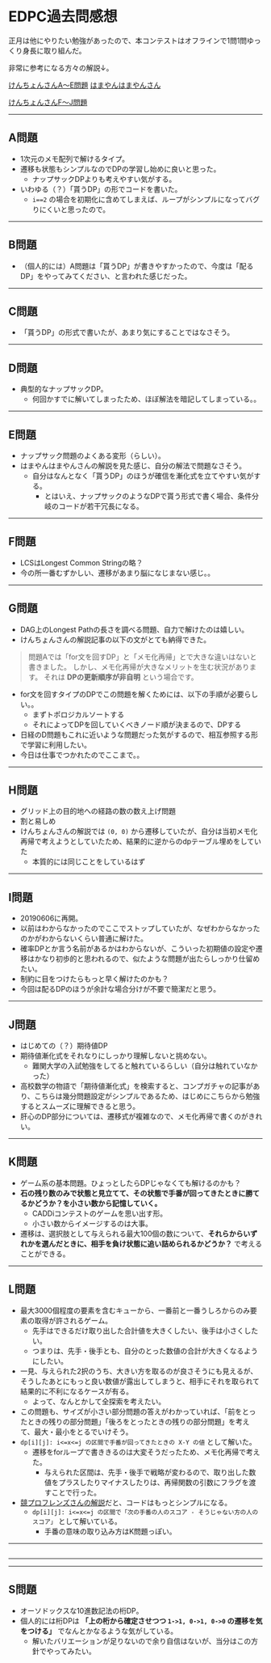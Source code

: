 # EDPC過去問感想

正月は他にやりたい勉強があったので、本コンテストはオフラインで1問1問ゆっくり身長に取り組んだ。

非常に参考になる方々の解説↓。

[けんちょんさんA〜E問題](https://qiita.com/drken/items/dc53c683d6de8aeacf5a)
[はまやんはまやんさん](https://www.hamayanhamayan.com/entry/2019/01/12/163853)

[けんちょんさんF〜J問題](https://qiita.com/drken/items/03c7db44ccd27820ea0d)

---

## A問題

- 1次元のメモ配列で解けるタイプ。
- 遷移も状態もシンプルなのでDPの学習し始めに良いと思った。
  - ナップサックDPよりも考えやすい気がする。
- いわゆる（？）「貰うDP」の形でコードを書いた。
  - `i==2` の場合を初期化に含めてしまえば、ループがシンプルになってバグりにくいと思ったので。

---

## B問題

- （個人的には）A問題は「貰うDP」が書きやすかったので、今度は「配るDP」をやってみてください、と言われた感じだった。

---

## C問題

- 「貰うDP」の形式で書いたが、あまり気にすることではなさそう。

---

## D問題

- 典型的なナップサックDP。
  - 何回かすでに解いてしまったため、ほぼ解法を暗記してしまっている。。

---

## E問題

- ナップサック問題のよくある変形（らしい）。
- はまやんはまやんさんの解説を見た感じ、自分の解法で問題なさそう。
  - 自分はなんとなく「貰うDP」のほうが確信を漸化式を立てやすい気がする。
    - とはいえ、ナップサックのようなDPで貰う形式で書く場合、条件分岐のコードが若干冗長になる。

---

## F問題

- LCSはLongest Common Stringの略？
- 今の所一番むずかしい、遷移があまり脳になじまない感じ。。

---

## G問題

- DAG上のLongest Pathの長さを調べる問題、自力で解けたのは嬉しい。
- けんちょんさんの解説記事の以下の文がとても納得できた。

> 問題Aでは「for文を回すDP」と「メモ化再帰」とで大きな違いはないと書きました。
> しかし、メモ化再帰が大きなメリットを生む状況があります。
> それは **DPの更新順序が非自明** という場合です。

- for文を回すタイプのDPでこの問題を解くためには、以下の手順が必要らしい。。
  - まずトポロジカルソートする
  - それによってDPを回していくべきノード順が決まるので、DPする
- 日経のD問題もこれに近いような問題だった気がするので、相互参照する形で学習に利用したい。
- 今日は仕事でつかれたのでここまで。。

---

## H問題

- グリッド上の目的地への経路の数の数え上げ問題
- 割と易しめ
- けんちょんさんの解説では `(0, 0)` から遷移していたが、自分は当初メモ化再帰で考えようとしていたため、結果的に逆からのdpテーブル埋めをしていた
  - 本質的には同じことをしているはず

---

## I問題

- 20190606に再開。
- 以前はわからなかったのでここでストップしていたが、なぜわからなかったのかがわからないくらい普通に解けた。
- 確率DPとか言う名前があるかはわからないが、こういった初期値の設定や遷移はかなり初歩的と思われるので、似たような問題が出たらしっかり仕留めたい。
- 制約に目をつけたらもっと早く解けたのかも？
- 今回は配るDPのほうが余計な場合分けが不要で簡潔だと思う。

---

## J問題

- はじめての（？）期待値DP
- 期待値漸化式をそれなりにしっかり理解しないと挑めない。
  - 難関大学の入試勉強をしてると触れているらしい（自分は触れていなかった）
- 高校数学の物語で「期待値漸化式」を検索すると、コンプガチャの記事があり、こちらは幾分問題設定がシンプルであるため、はじめにこちらから勉強するとスムーズに理解できると思う。
- 肝心のDP部分については、遷移式が複雑なので、メモ化再帰で書くのがきれい。

---

## K問題

- ゲーム系の基本問題。ひょっとしたらDPじゃなくても解けるのかも？
- **石の残り数のみで状態と見立てて、その状態で手番が回ってきたときに勝てるかどうか？を小さい数から記憶していく。**
  - CADDiコンテストのゲームを思い出す形。
  - 小さい数からイメージするのは大事。
- 遷移は、選択肢として与えられる最大100個の数について、**それらからいずれかを選んだときに、相手を負け状態に追い詰められるかどうか？** で考えることができる。

---

## L問題

- 最大3000個程度の要素を含むキューから、一番前と一番うしろからのみ要素の取得が許されるゲーム。
  - 先手はできるだけ取り出した合計値を大きくしたい、後手は小さくしたい。
  - つまりは、先手・後手とも、自分のとった数値の合計が大きくなるようにしたい。
- 一見、与えられた2択のうち、大きい方を取るのが良さそうにも見えるが、そうしたあとにもっと良い数値が露出してしまうと、相手にそれを取られて結果的に不利になるケースが有る。
  - よって、なんとかして全探索を考えたい。
- この問題も、サイズが小さい部分問題の答えがわかっていれば、「前をとったときの残りの部分問題」「後ろをとったときの残りの部分問題」を考えて、最大・最小をとるでいけそう。
- `dp[i][j]: i<=x<=j の区間で手番が回ってきたときの X-Y の値` として解いた。
  - 遷移をforループで書ききるのは大変そうだったため、メモ化再帰で考えた。
    - 与えられた区間は、先手・後手で戦略が変わるので、取り出した数値をプラスしたりマイナスしたりは、再帰関数の引数にフラグを渡すことで行った。
- [競プロフレンズさんの解説](https://kyopro-friends.hatenablog.com/entry/2019/01/12/231000)だと、コードはもっとシンプルになる。
  - `dp[i][j]: i<=x<=j の区間で「次の手番の人のスコア - そうじゃない方の人のスコア」` として解いている。
    - 手番の意味の取り込み方はK問題っぽい。

---

##

---

---

## S問題

- オーソドックスな10進数記法の桁DP。
- 個人的には桁DPは **「上の桁から確定させつつ `1->1, 0->1, 0->0` の遷移を気をつける」** でなんとかなるような気がしている。
  - 解いたバリエーションが足りないので余り自信はないが、当分はこの方針でやってみたい。

